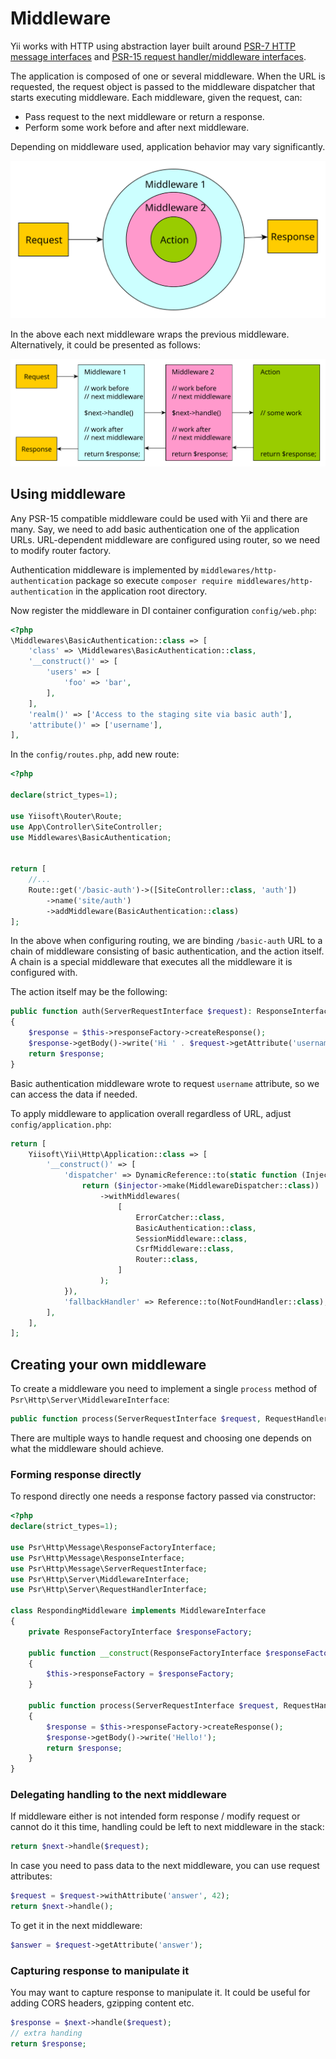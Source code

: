 # Middleware

Yii works with HTTP using abstraction layer built around [PSR-7 HTTP message interfaces](https://www.php-fig.org/psr/psr-7/)
and [PSR-15 request handler/middleware interfaces](https://www.php-fig.org/psr/psr-15/).

The application is composed of one or several middleware. When the URL is requested, the request object is passed to
the middleware dispatcher that starts executing middleware. Each middleware, given the request, can:

- Pass request to the next middleware or return a response. 
- Perform some work before and after next middleware.

Depending on middleware used, application behavior may vary significantly.

![Middleware](img/middleware.svg)

In the above each next middleware wraps the previous middleware. Alternatively, it could be presented
as follows:

![Middleware](img/middleware_alternative.svg)

## Using middleware

Any PSR-15 compatible middleware could be used with Yii and there are many. Say, we need to add basic authentication
one of the application URLs. URL-dependent middleware are configured using router, so we need to modify router factory. 

Authentication middleware is implemented by `middlewares/http-authentication` package so execute
`composer require middlewares/http-authentication` in the application root directory.

Now register the middleware in DI container configuration `config/web.php`:

```php
<?php
\Middlewares\BasicAuthentication::class => [
    'class' => \Middlewares\BasicAuthentication::class,
    '__construct()' => [
        'users' => [
            'foo' => 'bar',
        ],
    ],
    'realm()' => ['Access to the staging site via basic auth'],
    'attribute()' => ['username'],
],
```

In the `config/routes.php`, add new route:

```php
<?php

declare(strict_types=1);

use Yiisoft\Router\Route;
use App\Controller\SiteController;
use Middlewares\BasicAuthentication;


return [
    //...
    Route::get('/basic-auth')->([SiteController::class, 'auth'])
        ->name('site/auth')
        ->addMiddleware(BasicAuthentication::class)
];
```

In the above when configuring routing, we are binding `/basic-auth` URL to a chain of middleware consisting of basic
authentication, and the action itself. A chain is a special middleware that executes all the middleware it is configured
with.

The action itself may be the following:

```php
public function auth(ServerRequestInterface $request): ResponseInterface
{
    $response = $this->responseFactory->createResponse();
    $response->getBody()->write('Hi ' . $request->getAttribute('username'));
    return $response;
}
```

Basic authentication middleware wrote to request `username` attribute, so we can access the data if needed.

To apply middleware to application overall regardless of URL, adjust `config/application.php`:

```php
return [
    Yiisoft\Yii\Http\Application::class => [
        '__construct()' => [
            'dispatcher' => DynamicReference::to(static function (Injector $injector) {
                return ($injector->make(MiddlewareDispatcher::class))
                    ->withMiddlewares(
                        [
                            ErrorCatcher::class,
                            BasicAuthentication::class,
                            SessionMiddleware::class,
                            CsrfMiddleware::class,
                            Router::class,
                        ]
                    );
            }),
            'fallbackHandler' => Reference::to(NotFoundHandler::class),
        ],
    ],
];
```

## Creating your own middleware

To create a middleware you need to implement a single `process` method of `Psr\Http\Server\MiddlewareInterface`:

```php
public function process(ServerRequestInterface $request, RequestHandlerInterface $next): ResponseInterface;
```

There are multiple ways to handle request and choosing one depends on what the middleware should achieve.

### Forming response directly

To respond directly one needs a response factory passed via constructor:

```php
<?php
declare(strict_types=1);

use Psr\Http\Message\ResponseFactoryInterface;
use Psr\Http\Message\ResponseInterface;
use Psr\Http\Message\ServerRequestInterface;
use Psr\Http\Server\MiddlewareInterface;
use Psr\Http\Server\RequestHandlerInterface;

class RespondingMiddleware implements MiddlewareInterface
{
    private ResponseFactoryInterface $responseFactory;

    public function __construct(ResponseFactoryInterface $responseFactory)
    {
        $this->responseFactory = $responseFactory;
    }

    public function process(ServerRequestInterface $request, RequestHandlerInterface $next): ResponseInterface
    {
        $response = $this->responseFactory->createResponse();
        $response->getBody()->write('Hello!');
        return $response;
    }
}
```

### Delegating handling to the next middleware

If middleware either is not intended form response / modify request or cannot do it this time, handling could be
left to next middleware in the stack:  

```php
return $next->handle($request);
```

In case you need to pass data to the next middleware, you can use request attributes:

```php
$request = $request->withAttribute('answer', 42);
return $next->handle();
``` 

To get it in the next middleware:

```php
$answer = $request->getAttribute('answer');
```

### Capturing response to manipulate it

You may want to capture response to manipulate it. It could be useful for adding CORS headers, gzipping content etc.

```php
$response = $next->handle($request);
// extra handing
return $response;
```

